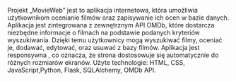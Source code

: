 Projekt „MovieWeb” jest to aplikacja internetowa, która umożliwia użytkownikom ocenianie filmów oraz zapisywanie ich ocen w bazie danych. Aplikacja jest zintegrowana z zewnętrznym API OMDb, które dostarcza niezbędne informacje o filmach na podstawie podanych kryteriów wyszukiwania. Dzięki temu użytkownicy mogą wyszukiwać filmy, oceniać je, dodawać, edytować, oraz usuwać z bazy filmów. Aplikacja jest responsywna , co 
oznacza, że strona dostosowuje się automatycznie do różnych rozmiarów ekranów.
Użyte technologie: HTML, CSS, JavaScript,Python, Flask, SQLAlchemy, OMDb API.

